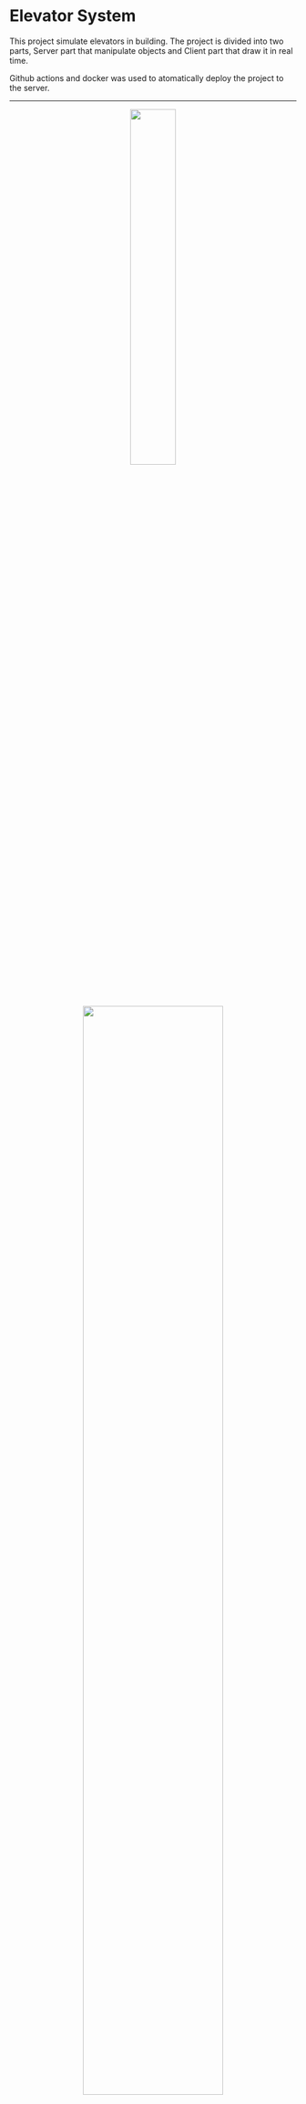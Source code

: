 # Elevator System

This project simulate elevators in building. The project is divided into two parts, Server part that manipulate objects
and Client part that draw it in real time.

Github actions and docker was used to atomatically deploy the project to the server.

___

<p align=center>
  <img  src="https://github.com/watislaf/ElevatorSystem/blob/main/outpup1.gif" width="40%"> 
  </p>
 
<p align=center>
  <img  src="https://github.com/watislaf/ElevatorSystem/blob/main/outpup2.gif"  width="70% " >
  </p>


## Development status

Still a lot of work to do.
## Install

Download source files.

```bat
  git clone https://github.com/watislaf/chessbot.git # install
  cd ./chessbot
```

if you don't have git, just download source
from [this page](https://github.com/watislaf/chessbot/releases/tag/V1.0.1600Elo).
____
## Build /-> Run

### Gradle

To build and run project u can either use gradle (if u have installed one)

```bat
  ./gradlew :window:buld -Dorg.gradle.java.home="PATH_TO/openjdk-17.0.2"
  ./gradlew :window:run -Dorg.gradle.java.home="PATH_TO/openjdk-17.0.2"
```
____
### Docker

or use docker.

```bat
  sudo bash ./setupDocker  
```

### Docker not installed

```bat
  sudo bash ./installDocker  
```
_____

 

## Uninstall

It is also possible to uninstall the script (and all downloaded with this project libraries).

```bat
  bash ./unis.sh  
```
### Authors

* Vladislav Kozulin ([@watislaf](https://github.com/watislaf))
